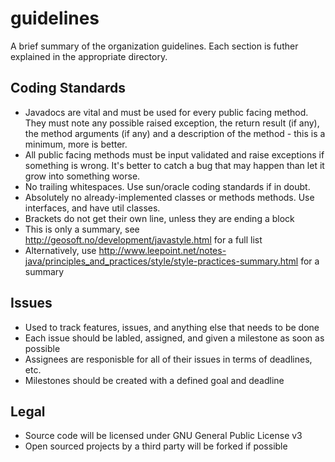 guidelines
==========

A brief summary of the organization guidelines. Each section is futher explained in the appropriate directory.

## Coding Standards
* Javadocs are vital and must be used for every public facing method. They must note any possible raised exception, the return result (if any), the method arguments (if any) and a description of the method - this is a minimum, more is better.
* All public facing methods must be input validated and raise exceptions if something is wrong. It's better to catch a bug that may happen than let it grow into something worse.
* No trailing whitespaces. Use sun/oracle coding standards if in doubt.
* Absolutely no already-implemented classes or methods methods. Use interfaces, and have util classes.
* Brackets do not get their own line, unless they are ending a block
* This is only a summary, see http://geosoft.no/development/javastyle.html for a full list
* Alternatively, use http://www.leepoint.net/notes-java/principles_and_practices/style/style-practices-summary.html for a summary

## Issues
* Used to track features, issues, and anything else that needs to be done
* Each issue should be labled, assigned, and given a milestone as soon as possible
* Assignees are responisble for all of their issues in terms of deadlines, etc.
* Milestones should be created with a defined goal and deadline

## Legal
* Source code will be licensed under GNU General Public License v3
* Open sourced projects by a third party will be forked if possible
